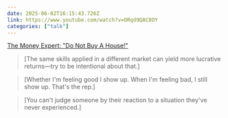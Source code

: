 ```yaml
---
date: 2025-06-02T16:15:43.726Z
link: https://www.youtube.com/watch?v=ORqd9QAC8OY
categories: ["talk"]
---
```

[The Money Expert: "Do Not Buy A House!"](https://www.youtube.com/watch?v=ORqd9QAC8OY)

> [The same skills applied in a different market can yield more lucrative returns—try to be intentional about that.]

> [Whether I'm feeling good I show up. When I'm feeling bad, I still show up. That's the rep.]

> [You can't judge someone by their reaction to a situation they've never experienced.]
